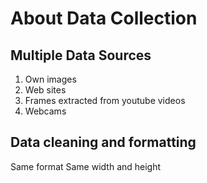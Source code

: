 # About Data Collection

## Multiple Data Sources

1. Own images
2. Web sites
3. Frames extracted from youtube videos
4. Webcams

## Data cleaning and formatting

Same format
Same width and height

## 

